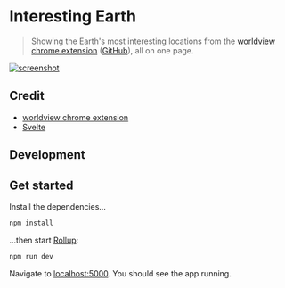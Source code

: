 # Interesting Earth

> Showing the Earth's most interesting locations from the [worldview chrome extension](https://chrome.google.com/webstore/detail/worldview/aflbpeobpgdpibcfhkkjhaonbbpkmefg) ([GitHub](https://github.com/EsriUK/worldview)), all on one page.

[![screenshot](https://i.imgur.com/ZrXV4pV.png)](https://gavinr.github.io/interesting-earth/)

## Credit

- [worldview chrome extension](https://chrome.google.com/webstore/detail/worldview/aflbpeobpgdpibcfhkkjhaonbbpkmefg)
- [Svelte](https://svelte.dev/)

## Development


## Get started

Install the dependencies...

```bash
npm install
```

...then start [Rollup](https://rollupjs.org):

```bash
npm run dev
```

Navigate to [localhost:5000](http://localhost:5000). You should see the app running.